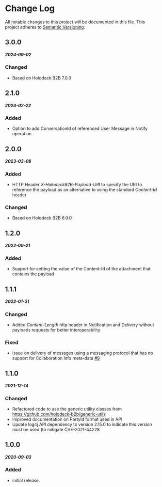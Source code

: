 # Change Log
All notable changes to this project will be documented in this file.
This project adheres to [Semantic Versioning](http://semver.org/).

## 3.0.0
##### 2024-09-02
### Changed
* Based on Holodeck B2B 7.0.0

## 2.1.0
##### 2024-02-22 
### Added
* Option to add ConversationId of referenced User Message in Notify operation 

## 2.0.0
##### 2023-03-08 
### Added
* HTTP Header _X-HolodeckB2B-Payload-URI_ to specify the URI to reference the payload as an alternative to using the 
 standard _Content-Id_ header

### Changed
* Based on Holodeck B2B 6.0.0

## 1.2.0
##### 2022-09-21
### Added
* Support for setting the value of the Content-Id of the attachment that contains the payload

## 1.1.1
##### 2022-01-31
### Changed
* Added _Content-Length_ http header in Notification and Delivery without payloads requests for better interoperability 

### Fixed
* Issue on delivery of messages using a messaging protocol that has no support for Collaboration Info meta-data [#9](https://github.com/holodeck-b2b/rest-backend/issues/9)

## 1.1.0
##### 2021-12-14
### Changed
* Refactored code to use the generic utility classes from https://github.com/holodeck-b2b/generic-utils
* Improved documentation on PartyId format used in API
* Update log4j API dependency to version 2.15.0 to indicate this version must be used (to mitigate CVE-2021-44228

## 1.0.0
##### 2020-09-03

### Added
* Initial release.
